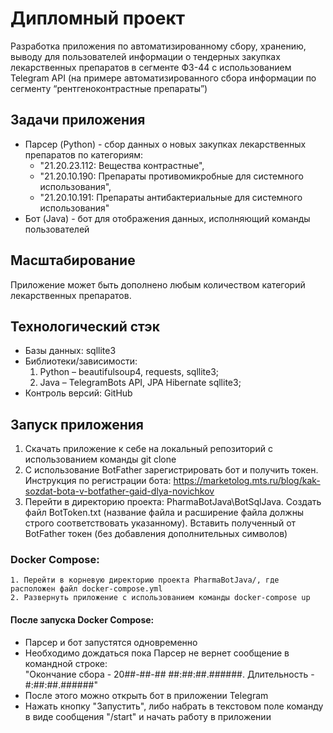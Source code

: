 # Дипломный проект
Разработка приложения по автоматизированному сбору, хранению, выводу для пользователей информации о тендерных закупках лекарственных препаратов в сегменте ФЗ-44 с использованием Telegram API (на примере автоматизированного сбора информации по сегменту “рентгеноконтрастные препараты”)

## Задачи приложения
* Парсер (Python) - сбор данных о новых закупках лекарственных препаратов по категориям:
    * "21.20.23.112: Вещества контрастные",
    * "21.20.10.190: Препараты противомикробные для системного использования",
    * "21.20.10.191: Препараты антибактериальные для системного использования"
* Бот (Java) - бот для отображения данных, исполняющий команды пользователей

## Масштабирование
Приложение может быть дополнено любым количеством категорий лекарственных препаратов. 

## Технологический стэк
* Базы данных: sqllite3
* Библиотеки/зависимости: 
    1. Python – beautifulsoup4, requests, sqllite3; 
    2. Java – TelegramBots API, JPA Hibernate sqllite3;
* Контроль версий: GitHub
## Запуск приложения
1. Скачать приложение к себе на локальный репозиторий с использованием команды git clone
2. С использование BotFather зарегистрировать бот и получить токен. Инструкция по регистрации бота: https://marketolog.mts.ru/blog/kak-sozdat-bota-v-botfather-gaid-dlya-novichkov 
3. Перейти в директорию проекта: PharmaBotJava\BotSqlJava\. Создать файл BotToken.txt (название файла и расширение файла должны строго соответствовать указанному). Вставить полученный от BotFather токен (без добавления дополнительных символов)
### Docker Compose:
    1. Перейти в корневую директорию проекта PharmaBotJava/, где расположен файл docker-compose.yml
    2. Развернуть приложение с использованием команды docker-compose up

#### После запуска Docker Compose:
* Парсер и бот запустятся одновременно
* Необходимо дождаться пока Парсер не вернет сообщение в командной строке: <br>"Окончание сбора - 20##-##-## ##:##:##.######. Длительность - #:##:##.######"
* После этого можно открыть бот в приложении Telegram
* Нажать кнопку "Запустить", либо набрать в текстовом поле команду в виде сообщения "/start" и начать работу в приложении
